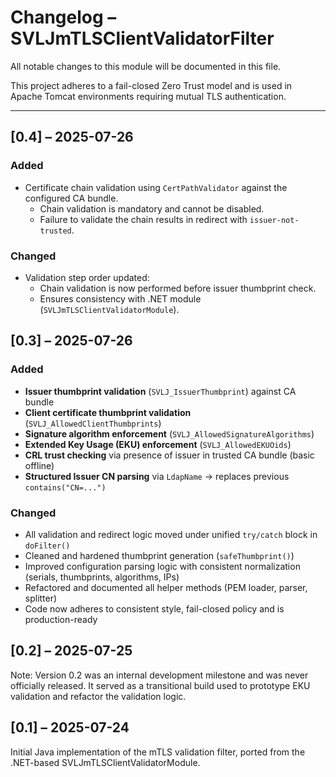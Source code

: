 # Changelog – SVLJmTLSClientValidatorFilter

All notable changes to this module will be documented in this file.

This project adheres to a fail-closed Zero Trust model and is used in Apache Tomcat environments requiring mutual TLS authentication.

---
## [0.4] – 2025-07-26

### Added
- Certificate chain validation using `CertPathValidator` against the configured CA bundle.
  - Chain validation is mandatory and cannot be disabled.
  - Failure to validate the chain results in redirect with `issuer-not-trusted`.

### Changed
- Validation step order updated:
  - Chain validation is now performed before issuer thumbprint check.
  - Ensures consistency with .NET module (`SVLJmTLSClientValidatorModule`).


## [0.3] – 2025-07-26

### Added
- **Issuer thumbprint validation** (`SVLJ_IssuerThumbprint`) against CA bundle
- **Client certificate thumbprint validation** (`SVLJ_AllowedClientThumbprints`)
- **Signature algorithm enforcement** (`SVLJ_AllowedSignatureAlgorithms`)
- **Extended Key Usage (EKU) enforcement** (`SVLJ_AllowedEKUOids`)
- **CRL trust checking** via presence of issuer in trusted CA bundle (basic offline)
- **Structured Issuer CN parsing** via `LdapName` → replaces previous `contains("CN=...")`

### Changed
- All validation and redirect logic moved under unified `try/catch` block in `doFilter()`
- Cleaned and hardened thumbprint generation (`safeThumbprint()`)
- Improved configuration parsing logic with consistent normalization (serials, thumbprints, algorithms, IPs)
- Refactored and documented all helper methods (PEM loader, parser, splitter)
- Code now adheres to consistent style, fail-closed policy and is production-ready


## [0.2] – 2025-07-25
Note: Version 0.2 was an internal development milestone and was never officially released.
It served as a transitional build used to prototype EKU validation and refactor the validation logic.

## [0.1] – 2025-07-24
Initial Java implementation of the mTLS validation filter, ported from the .NET-based SVLJmTLSClientValidatorModule.
